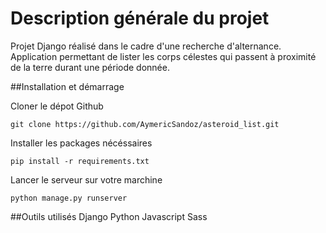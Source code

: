 # Description générale du projet

Projet Django réalisé dans le cadre d'une recherche d'alternance.
Application permettant de lister les corps célestes qui passent à proximité de la terre durant une période donnée.

##Installation et démarrage

Cloner le dépot Github

```
git clone https://github.com/AymericSandoz/asteroid_list.git

```

Installer les packages nécéssaires

```
pip install -r requirements.txt

```

Lancer le serveur sur votre marchine

```
python manage.py runserver

```

##Outils utilisés
Django
Python
Javascript
Sass
